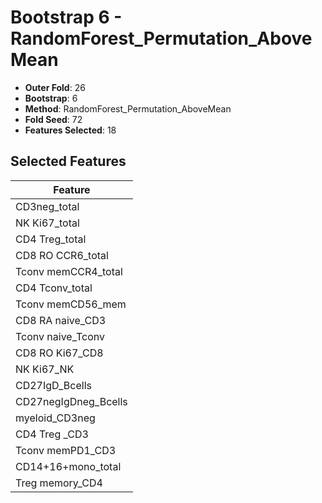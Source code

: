 # Bootstrap 6 - RandomForest_Permutation_AboveMean

- **Outer Fold**: 26
- **Bootstrap**: 6
- **Method**: RandomForest_Permutation_AboveMean
- **Fold Seed**: 72
- **Features Selected**: 18

## Selected Features

| Feature |
|---------|
| CD3neg_total |
| NK Ki67_total |
| CD4 Treg_total |
| CD8 RO CCR6_total |
| Tconv memCCR4_total |
| CD4 Tconv_total |
| Tconv memCD56_mem |
| CD8 RA naive_CD3 |
| Tconv naive_Tconv |
| CD8 RO Ki67_CD8 |
| NK Ki67_NK |
| CD27IgD_Bcells |
| CD27negIgDneg_Bcells |
| myeloid_CD3neg |
| CD4 Treg _CD3 |
| Tconv memPD1_CD3 |
| CD14+16+mono_total |
| Treg memory_CD4 |
